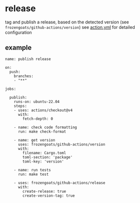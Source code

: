 # release
tag and publish a release, based on the detected version  (see `frozengoats/github-actions/version`)
see [action.yml](https://github.com/frozengoats/github-actions/blob/main/release/action.yml) for detailed configuration

## example
```
name: publish release

on:
  push:
    branches:
    - "**"

jobs:

  publish:
    runs-on: ubuntu-22.04
    steps:
    - uses: actions/checkout@v4
      with:
        fetch-depth: 0

    - name: check code formatting
      run: make check-format

    - name: get version
      uses: frozengoats/github-actions/version
      with:
        filename: Cargo.toml
        toml-section: 'package'
        toml-key: 'version'

    - name: run tests
      run: make test

    - uses: frozengoats/github-actions/release
      with:
        create-release: true
        create-version-tag: true
```